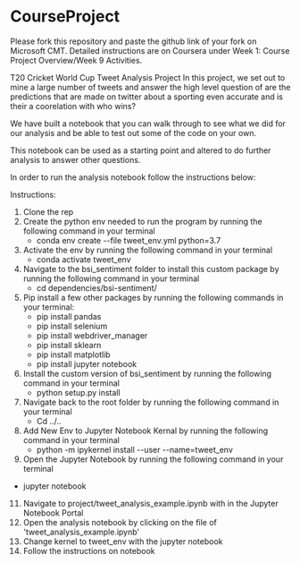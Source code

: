 # CourseProject

Please fork this repository and paste the github link of your fork on Microsoft CMT. Detailed instructions are on Coursera under Week 1: Course Project Overview/Week 9 Activities.

T20 Cricket World Cup Tweet Analysis Project
In this project, we set out to mine a large number of tweets and answer the high level question of are the predictions that are made on twitter about a sporting even accurate and is their a coorelation with who wins?

We have built a notebook that you can walk through to see what we did for our analysis and be able to test out some of the code on your own.

This notebook can be used as a starting point and altered to do further analysis to answer other questions.

In order to run the analysis notebook follow the instructions below:

Instructions:
1. Clone the rep
2. Create the python env needed to run the program by running the following command in your terminal 
   - conda env create --file tweet_env.yml python=3.7
3. Activate the env by running the following command in your terminal 
   - conda activate tweet_env 
4. Navigate to the bsi_sentiment folder to install this custom package by running the following command in your terminal
   - cd dependencies/bsi-sentiment/ 
5. Pip install a few other packages by running the following commands in your terminal:
   - pip install pandas
   - pip install selenium
   - pip install webdriver_manager
   - pip install sklearn
   - pip install matplotlib
   - pip install jupyter notebook
7. Install the custom version of bsi_sentiment by running the following command in your terminal
   - python setup.py install 
8. Navigate back to the root folder  by running the following command in your terminal
   - Cd ../.. 
9. Add New Env to Jupyter Notebook Kernal by running the following command in your terminal
   - python -m ipykernel install --user --name=tweet_env 
10. Open the Jupyter Notebook by running the following command in your terminal
   - jupyter notebook
11. Navigate to project/tweet_analysis_example.ipynb with in the Jupyter Notebook Portal
12. Open the analysis notebook by clicking on the file of 'tweet_analysis_example.ipynb'
13. Change kernel to tweet_env with the jupyter notebook
14. Follow the instructions on notebook 
